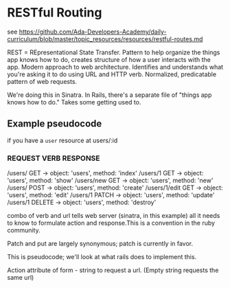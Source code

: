 # RESTful Routing
see https://github.com/Ada-Developers-Academy/daily-curriculum/blob/master/topic_resources/resources/restful-routes.md

REST = REpresentational State Transfer. Pattern to help organize the things app knows how to do, creates structure of how a user interacts with the app. Modern approach to web architecture. Identifies and understands what you're asking it to do using URL and HTTP verb. Normalized, predicatable pattern of web requests.

We're doing this in Sinatra. In Rails, there's a separate file of "things app knows how to do." Takes some getting used to.


## Example pseudocode
if you have a `user` resource at users/:id

### REQUEST       VERB      RESPONSE
/users/           GET       -> object: 'users', method: 'index'
/users/1          GET       -> object: 'users', method: 'show'
/users/new        GET       -> object: 'users', method: 'new'
/users/           POST      -> object: 'users', method: 'create'
/users/1/edit     GET       -> object: 'users', method: 'edit'
/users/1          PATCH     -> object: 'users', method: 'update'
/users/1          DELETE    -> object: 'users', method: 'destroy'

combo of verb and url tells web server (sinatra, in this example) all it needs to know to formulate action and response.This is a convention in the ruby community.

Patch and put are largely synonymous; patch is currently in favor.  

This is pseudocode; we'll look at what rails does to implement this.

Action attribute of form - string to request a url. (Empty string requests the same url)
